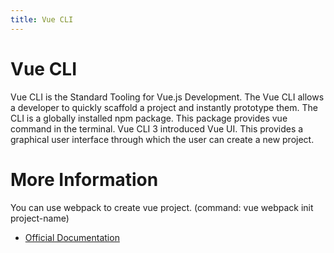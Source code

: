 ```yaml
---
title: Vue CLI
---
```

# Vue CLI

Vue CLI is the Standard Tooling for Vue.js Development. The Vue CLI allows a developer to quickly scaffold a project and instantly prototype them.
The CLI is a globally installed npm package. This package provides vue command in the terminal. Vue CLI 3 introduced Vue UI. This provides a graphical user interface through which the user can create a new project.
# More Information
You can use webpack to create vue project. (command: vue webpack init project-name)
- [Official Documentation](https://cli.vuejs.org/)
